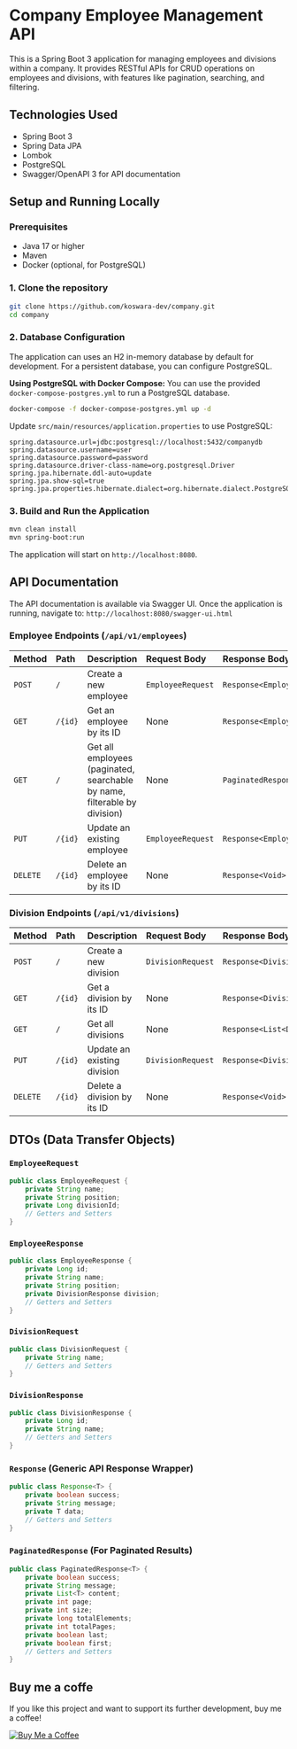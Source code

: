 # Company Employee Management API

This is a Spring Boot 3 application for managing employees and divisions within a company. It provides RESTful APIs for CRUD operations on employees and divisions, with features like pagination, searching, and filtering.

## Technologies Used

*   Spring Boot 3
*   Spring Data JPA
*   Lombok
*   PostgreSQL
*   Swagger/OpenAPI 3 for API documentation

## Setup and Running Locally

### Prerequisites

*   Java 17 or higher
*   Maven
*   Docker (optional, for PostgreSQL)

### 1. Clone the repository

```bash
git clone https://github.com/koswara-dev/company.git
cd company
```

### 2. Database Configuration

The application can uses an H2 in-memory database by default for development. For a persistent database, you can configure PostgreSQL.


**Using PostgreSQL with Docker Compose:**
You can use the provided `docker-compose-postgres.yml` to run a PostgreSQL database.

```bash
docker-compose -f docker-compose-postgres.yml up -d
```

Update `src/main/resources/application.properties` to use PostgreSQL:

```properties
spring.datasource.url=jdbc:postgresql://localhost:5432/companydb
spring.datasource.username=user
spring.datasource.password=password
spring.datasource.driver-class-name=org.postgresql.Driver
spring.jpa.hibernate.ddl-auto=update
spring.jpa.show-sql=true
spring.jpa.properties.hibernate.dialect=org.hibernate.dialect.PostgreSQLDialect
```

### 3. Build and Run the Application

```bash
mvn clean install
mvn spring-boot:run
```

The application will start on `http://localhost:8080`.

## API Documentation

The API documentation is available via Swagger UI. Once the application is running, navigate to:
`http://localhost:8080/swagger-ui.html`

### Employee Endpoints (`/api/v1/employees`)

| Method | Path | Description | Request Body | Response Body |
| :----- | :--- | :---------- | :----------- | :------------ |
| `POST` | `/` | Create a new employee | `EmployeeRequest` | `Response<EmployeeResponse>` |
| `GET` | `/{id}` | Get an employee by its ID | None | `Response<EmployeeResponse>` |
| `GET` | `/` | Get all employees (paginated, searchable by name, filterable by division) | None | `PaginatedResponse<EmployeeResponse>` |
| `PUT` | `/{id}` | Update an existing employee | `EmployeeRequest` | `Response<EmployeeResponse>` |
| `DELETE` | `/{id}` | Delete an employee by its ID | None | `Response<Void>` |

### Division Endpoints (`/api/v1/divisions`)

| Method | Path | Description | Request Body | Response Body |
| :----- | :--- | :---------- | :----------- | :------------ |
| `POST` | `/` | Create a new division | `DivisionRequest` | `Response<DivisionResponse>` |
| `GET` | `/{id}` | Get a division by its ID | None | `Response<DivisionResponse>` |
| `GET` | `/` | Get all divisions | None | `Response<List<DivisionResponse>>` |
| `PUT` | `/{id}` | Update an existing division | `DivisionRequest` | `Response<DivisionResponse>` |
| `DELETE` | `/{id}` | Delete a division by its ID | None | `Response<Void>` |

## DTOs (Data Transfer Objects)

### `EmployeeRequest`

```java
public class EmployeeRequest {
    private String name;
    private String position;
    private Long divisionId;
    // Getters and Setters
}
```

### `EmployeeResponse`

```java
public class EmployeeResponse {
    private Long id;
    private String name;
    private String position;
    private DivisionResponse division;
    // Getters and Setters
}
```

### `DivisionRequest`

```java
public class DivisionRequest {
    private String name;
    // Getters and Setters
}
```

### `DivisionResponse`

```java
public class DivisionResponse {
    private Long id;
    private String name;
    // Getters and Setters
}
```

### `Response` (Generic API Response Wrapper)

```java
public class Response<T> {
    private boolean success;
    private String message;
    private T data;
    // Getters and Setters
}
```

### `PaginatedResponse` (For Paginated Results)

```java
public class PaginatedResponse<T> {
    private boolean success;
    private String message;
    private List<T> content;
    private int page;
    private int size;
    private long totalElements;
    private int totalPages;
    private boolean last;
    private boolean first;
    // Getters and Setters
}
```

## Buy me a coffe

If you like this project and want to support its further development, buy me a coffee!

[![Buy Me a Coffee](https://www.buymeacoffee.com/assets/img/guidelines/download-assets-sm-1.svg)](https://www.buymeacoffee.com/kudajengke404)
